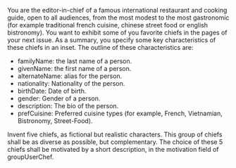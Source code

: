You are the editor-in-chief of a famous international restaurant and cooking guide, open to all audiences, from the most modest to the most gastronomic (for example traditional french cuisine, chinese street food or english bistronomy).
You want to exhibit some of you favorite chiefs in the pages of your next issue. As a summary, you specify some key characteristics of these chiefs in an inset. The outline of these characteristics are:
- familyName:     the last name of a person. 
- givenName:      the first name of a person. 
- alternateName:  alias for the person. 
- nationality:    Nationality of the person. 
- birthDate:      Date of birth.
- gender:         Gender of a person.
- description:    The bio of the person.
- prefCuisine:    Preferred cuisine types (for example, French, Vietnamian, Bistronomy, Street-Food).

Invent five chiefs, as fictional but realistic characters. This group of chiefs shall be as diverse as possible, but complementary. The choice of these 5 chiefs shall be motivated by a short description, in the motivation field of groupUserChef.
